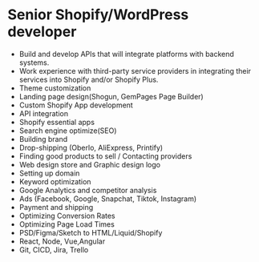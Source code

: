 # Senior Shopify/WordPress developer

- Build and develop APIs that will integrate platforms with backend systems.
- Work experience with third-party service providers in integrating their services into Shopify and/or Shopify Plus.
- Theme customization
- Landing page design(Shogun, GemPages Page Builder)
- Custom Shopify App development
- API integration
- Shopify essential apps
- Search engine optimize(SEO)
- Building brand
- Drop-shipping (Oberlo, AliExpress, Printify)
- Finding good products to sell / Contacting providers
- Web design store and Graphic design logo
- Setting up domain
- Keyword optimization
- Google Analytics and competitor analysis
- Ads (Facebook, Google, Snapchat, Tiktok, Instagram)
- Payment and shipping
- Optimizing Conversion Rates
- Optimizing Page Load Times
- PSD/Figma/Sketch to HTML/Liquid/Shopify
- React, Node, Vue,Angular
- Git, CICD, Jira, Trello



